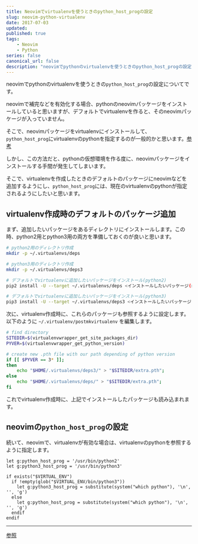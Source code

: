 ```yaml
---
title: Neovimでvirtualenvを使うときのpython_host_progの設定
slug: neovim-python-virtualenv
date: 2017-07-03
updated:
published: true
tags:
    - Neovim
    - Python
series: false
canonical_url: false
description: "neovimでpythonのvirtualenvを使うときのpython_host_progの設定についてです。"
---
```


neovimでpythonのvirtualenvを使うときの`python_host_prog`の設定についてです。

neovimで補完などを有効化する場合、pythonのneovimパッケージをインストールしていると思いますが、デフォルトでvirtualenvを作ると、そのneovimパッケージが入っていません。

そこで、neovimパッケージをvirtualenvにインストールして、`python_host_prog`にvirtualenvのpythonを指定するのが一般的かと思います。[参考](https://github.com/zchee/deoplete-jedi/wiki/Setting-up-Python-for-Neovim)

しかし、この方法だと、pythonの仮想環境を作る度に、neovimパッケージをインストールする手間が発生してしまいます。

そこで、virtualenvを作成したときのデフォルトのパッケージにneovimなどを追加するようにし、`python_host_prog`には、現在のvirtualenvのpythonが指定されるようにしたいと思います。

<!--more-->

## virtualenv作成時のデフォルトのパッケージ追加

まず、追加したいパッケージをあるディレクトリにインストールします。この時、python2用とpython3用の両方を準備しておくのが良いと思います。

``` bash
# python2用のディレクトリ作成
mkdir -p ~/.virtualenvs/deps

# python3用のディレクトリ作成
mkdir -p ~/.virtualenvs/deps3

# デフォルトでvirtualenvに追加したいパッケージをインストール(python2)
pip2 install -U --target ~/.virtualenvs/deps <インストールしたいパッケージ(neovim jedi flake8など)>

# デフォルトでvirtualenvに追加したいパッケージをインストール(python3)
pip3 install -U --target ~/.virtualenvs/deps3 <インストールしたいパッケージ(neovim jedi flake8など)>
```

次に、virtualenv作成時に、これらのパッケージも参照するように設定します。以下のように `~/.virtualenv/postmkvirtualenv` を編集します。

``` bash
# find directory
SITEDIR=$(virtualenvwrapper_get_site_packages_dir)
PYVER=$(virtualenvwrapper_get_python_version)

# create new .pth file with our path depending of python version
if [[ $PYVER == 3* ]];
then
    echo "$HOME/.virtualenvs/deps3/" > "$SITEDIR/extra.pth";
else
    echo "$HOME/.virtualenvs/deps/" > "$SITEDIR/extra.pth";
fi
```

これでvirtualenv作成時に、上記でインストールしたパッケージも読み込まれます。

## neovimの`python_host_prog`の設定

続いて、neovimで、virtualenvが有効な場合は、virtualenvのpythonを参照するように指定します。

``` vim
let g:python_host_prog = '/usr/bin/python2'
let g:python3_host_prog = '/usr/bin/python3'

if exists("$VIRTUAL_ENV")
  if !empty(glob("$VIRTUAL_ENV/bin/python3"))
    let g:python3_host_prog = substitute(system("which python"), '\n', '', 'g')
  else
    let g:python_host_prog = substitute(system("which python"), '\n', '', 'g')
  endif
endif
```

---

[参照](http://www.pygopar.com/how-to-add-default-packages-to-a-virtualenv/)
